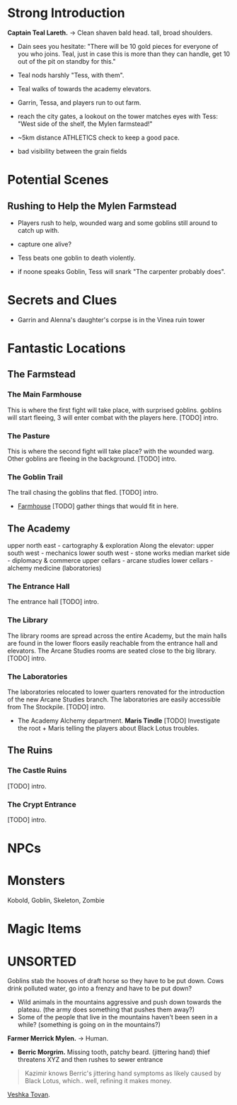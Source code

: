 # Strong Introduction

**Captain Teal Lareth.** -> Clean shaven bald head. tall, broad shoulders. 
- Dain sees you hesitate: "There will be 10 gold pieces for everyone of you who joins. Teal, just in case this is more than they can handle, get 10 out of the pit on standby for this." 

- Teal nods harshly "Tess, with them".
- Teal walks of towards the academy elevators.
- Garrin, Tessa, and players run to out farm.

- reach the city gates, a lookout on the tower matches eyes with Tess: "West side of the shelf, the Mylen farmstead!"

- ~5km distance ATHLETICS check to keep a good pace. 

- bad visibility between the grain fields 


# Potential Scenes

## Rushing to Help the Mylen Farmstead


- Players rush to help, wounded warg and some goblins still around to catch up with.
- capture one alive? 

- Tess beats one goblin to death violently.
- if noone speaks Goblin, Tess will snark "The carpenter probably does".

# Secrets and Clues

- Garrin and Alenna's daughter's corpse is in the Vinea ruin tower

# Fantastic Locations

## The Farmstead
### The Main Farmhouse
This is where the first fight will take place, with surprised goblins.
goblins will start fleeing, 3 will enter combat with the players here.
[TODO] intro.

### The Pasture
This is where the second fight will take place? with the wounded warg.
Other goblins are fleeing in the background.
[TODO] intro.

### The Goblin Trail
The trail chasing the goblins that fled.
[TODO] intro.

- [Farmhouse](https://watabou.github.io/dwellings/?seed=2124725188&tags=medium,mechanical) 
[TODO] gather things that would fit in here.

## The Academy
upper north east - cartography & exploration
Along the elevator: 
  upper south west - mechanics
  lower south west - stone works
median market side - diplomacy & commerce
upper cellars - arcane studies
lower cellars - alchemy medicine (laboratories)
### The Entrance Hall
The entrance hall 
[TODO] intro.
### The Library
The library rooms are spread across the entire Academy, but the main halls are found in the lower floors easily reachable from the entrance hall and elevators. The Arcane Studies rooms are seated close to the big library.
[TODO] intro.
### The Laboratories
The laboratories relocated to lower quarters renovated for the introduction of the new Arcane Studies branch. The laboratories are easily accessible from The Stockpile.
[TODO] intro.
- The Academy Alchemy department. **Maris Tindle**
[TODO] Investigate the root + Maris telling the players about Black Lotus troubles. 

## The Ruins
### The Castle Ruins
[TODO] intro.

### The Crypt Entrance
[TODO] intro.



# NPCs
# Monsters
Kobold, Goblin, Skeleton, Zombie
# Magic Items


# UNSORTED

Goblins stab the hooves of draft horse so they have to be put down.
Cows drink polluted water, go into a frenzy and have to be put down?


- Wild animals in the mountains aggressive and push down towards the plateau. (the army does something that pushes them away?)
- Some of the people that live in the mountains haven't been seen in a while? (something is going on in the mountains?)

**Farmer Merrick Mylen.** -> Human.



- **Berric Morgrim.** Missing tooth, patchy beard. (jittering hand)
thief threatens XYZ and then rushes to sewer entrance



> Kazimir knows Berric's jittering hand symptoms as likely caused by Black Lotus, which.. well, refining it makes money.




[Veshka Tovan](./../arvandor/characters/living_npcs.md#veshka-tovan).




